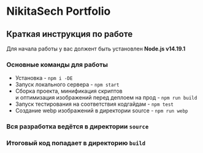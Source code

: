 # NikitaSech Portfolio

## Краткая инструкция по работе
Для начала работы у вас должент быть установлен **Node.js v14.19.1**

### Основные команды для работы
- Установка - `npm i -DE`
- Запуск локального сервера - `npm start`
- Сборка проекта, минификация скриптов <br>
и оптимизация изображений перед деплоем на прод - `npm run build`
- Запуск тестирования на соответствия кодгайдам - `npm test`
- Создание webp изображений в директории source - `npm run webp`

### Вся разработка ведётся в директории `source`
### Итоговый код попадает в директорию `build`

